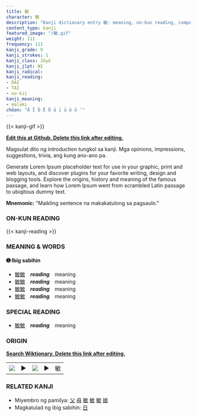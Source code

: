 ```yaml
---
title: 敏
character: 敏
description: "Kanji dictionary entry 敏: meaning, on-kun reading, compounds, origin, related kanji"
content_type: kanji
featured_image: "/敏.gif"
weight: 111
frequency: 111
kanji_grade: 9
kanji_strokes: 1
kanji_class: Jōyō
kanji_jlpt: N1
kanji_radical: 
kanji_reading: 
- DAI
- TAI
- oo-kii
kanji_meaning:
- malaki
chōon: "Ā Ī Ū Ē Ō ā ī ū ē ō ’"
---
```

[//]: # (Don't edit the line below. Kanji animated GIF code is automatically generated.)
{{< kanji-gif >}}

[//]: # (Edit below this line.)

**[Edit this at Github. Delete this link after editing.](https://github.com/tim0g/tim/tree/main/content/kanji/敏/index.md)**

Magsulat dito ng introduction tungkol sa kanji. Mga opinions, impressions, suggestions, trivia, ang kung ano-ano pa.

Generate Lorem Ipsum placeholder text for use in your graphic, print and web layouts, and discover plugins for your favorite writing, design and blogging tools. Explore the origins, history and meaning of the famous passage, and learn how Lorem Ipsum went from scrambled Latin passage to ubiqitous dummy text.
 
**Mnemonic:** "Maikling sentence na makakatulong sa pagsaulo."

### ON-KUN READING

[//]: # (Don't edit the line below. ON-KUN READING code is automatically generated.)
{{< kanji-reading >}}

### MEANING & WORDS

#### ➊ **Ibig sabihin**
  - [敏](../敏)[敏](../敏)　***reading***　meaning
  - [敏](../敏)[敏](../敏)　***reading***　meaning
  - [敏](../敏)[敏](../敏)　***reading***　meaning
  - [敏](../敏)[敏](../敏)　***reading***　meaning

### SPECIAL READING
  - [敏](../敏)[敏](../敏)　***reading***　meaning

### ORIGIN

**[Search Wiktionary. Delete this link after editing.](https://wiktionary.org/wiki/敏)**
<table class="kanji-table"><tr><td>
<img src="60px-敏-bronze.svg.png">
</td><td>▶</td><td>
<img src="60px-敏-oracle.svg.png">
</td><td>▶</td>
<td class="kanji-origin">敏</td>
</tr></table>

### RELATED KANJI
- Miyembro ng pamilya: [父](../父) [母](../母) [敏](../敏) [敏](../敏) [敏](../敏) [娘](../娘)
- Magkatulad ng ibig sabihin: [日](../日)

